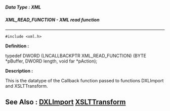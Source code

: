 ##### Data Type : XML
##### XML_READ_FUNCTION - XML read function
---
```
#include <xml.h>
```

**Definition :**

typedef DWORD (LNCALLBACKPTR XML_READ_FUNCTION) (BYTE *pBuffer, DWORD length, 
void far *pAction);

**Description :**

This is the datatype of the Callback function passed to functions DXLImport and XSLTTransform.


**See Also :**
[DXLImport](/domino-c-api-docs/reference/Func/DXLImport)
[XSLTTransform](/domino-c-api-docs/reference/Func/XSLTTransform)
---
